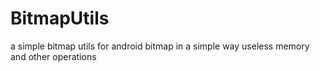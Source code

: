 # BitmapUtils
a simple bitmap utils for android bitmap in a simple way useless memory and other operations
